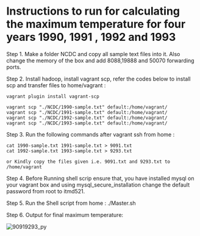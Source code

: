 # Instructions to run for calculating the maximum temperature for four years 1990, 1991 , 1992 and 1993 

Step 1. Make a folder NCDC and copy all sample text files into it. Also change the memory of the box and add 8088,19888 and 50070 forwarding ports.

Step 2. Install hadoop, install vagrant scp, refer the codes below to install scp and transfer files to home/vagrant :
	
	vagrant plugin install vagrant-scp

	vagrant scp "./NCDC/1990-sample.txt" default:/home/vagrant/
	vagrant scp "./NCDC/1991-sample.txt" default:/home/vagrant/
	vagrant scp "./NCDC/1992-sample.txt" default:/home/vagrant/
	vagrant scp "./NCDC/1993-sample.txt" default:/home/vagrant/

Step 3. Run the following commands after vagrant ssh from home :

	cat 1990-sample.txt 1991-sample.txt > 9091.txt
	cat 1992-sample.txt 1993-sample.txt > 9293.txt
	
	or Kindly copy the files given i.e. 9091.txt and 9293.txt to /home/vagrant

Step 4. Before Running shell scrip ensure that, you have installed mysql on your vagrant box and using mysql_secure_installation change the default password from root to itmd521.
 
Step 5. Run the Shell script from home : ./Master.sh

Step 6. Output for final maximum temperature:

![90919293_py](https://user-images.githubusercontent.com/31294255/30779421-fb2f604e-a0b5-11e7-9f13-77c1283dd054.PNG)


